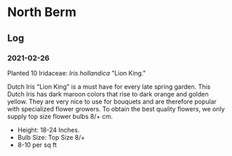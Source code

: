 # North Berm

## Log

### 2021-02-26

Planted 10 Iridaceae: *Iris hollandica* "Lion King."   

Dutch Iris "Lion King" is a must have for every late spring garden. This Dutch Iris has dark maroon colors that rise to dark orange and golden yellow. They are very nice to use for bouquets and are therefore popular with specialized flower growers. To obtain the best quality flowers, we only supply top size flower bulbs 8/+ cm.

* Height: 18-24 Inches. 
* Bulb Size: Top Size 8/+
* 8-10 per sq ft